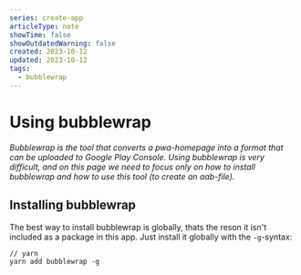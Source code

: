 ```yaml
---
series: create-app
articleType: note
showTime: false
showOutdatedWarning: false
created: 2023-10-12
updated: 2023-10-12
tags:
  - bubblewrap
---
```


# Using bubblewrap
*Bubblewrap is the tool that converts a pwa-homepage into a format that can be uploaded to Google Play Console. Using bubblewrap is very difficult, and on this page we need to focus only on how to install bubblewrap and how to use this tool (to create an aab-file).*

## Installing bubblewrap
The best way to install bubblewrap is globally, thats the reson it isn't included as a package in this app. Just install it globally with the `-g`-syntax:
```
// yarn
yarn add bubblewrap -g
```

<!-- 
Made by lovkyndig 2023.
-->